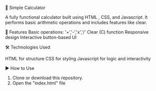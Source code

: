 📅 Simple Calculator

 A fully functional calculator built using HTML , CSS, and Javascript. It performs basic arithmetic operations and includes features like clear.

 🚀 Features 
  Basic operations: '+','-','x','/'
  Clear (C) function
  Responsive design 
  Interactive button-based UI

  🛠️ Technologies Used 

  HTML for structure 
  CSS for styling 
  Javascript for logic and interactivity 

  ▶️ How to Use 

  1. Clone or download this repository.
  2. Open the "index.html" file 

